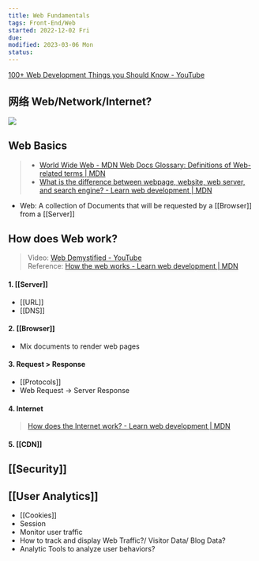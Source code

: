 ```yaml
---
title: Web Fundamentals
tags: Front-End/Web  
started: 2022-12-02 Fri
due: 
modified: 2023-03-06 Mon
status: 
---
```

[100+ Web Development Things you Should Know - YouTube](https://www.youtube.com/watch?v=erEgovG9WBs&list=PL0vfts4VzfNjQOM9VClyL5R0LeuTxlAR3&index=13)
## 网络 Web/Network/Internet?

![](https://p3-juejin.byteimg.com/tos-cn-i-k3u1fbpfcp/eb26dc993bc548d790a76e0ccefdb673~tplv-k3u1fbpfcp-zoom-in-crop-mark:4536:0:0:0.awebp)
## Web Basics
>- [World Wide Web - MDN Web Docs Glossary: Definitions of Web-related terms | MDN](https://developer.mozilla.org/en-US/docs/Glossary/World_Wide_Web)
>- [What is the difference between webpage, website, web server, and search engine? - Learn web development | MDN](https://developer.mozilla.org/en-US/docs/Learn/Common_questions/Pages_sites_servers_and_search_engines)
- Web: A collection of Documents that will be requested by a [[Browser]] from a [[Server]]
## How does Web work?
>Video: [Web Demystified - YouTube](https://www.youtube.com/playlist?list=PLo3w8EB99pqLEopnunz-dOOBJ8t-Wgt2g)  
>Reference: 
>[How the web works - Learn web development | MDN](https://developer.mozilla.org/en-US/docs/Learn/Getting_started_with_the_web/How_the_Web_works)

#### 1. [[Server]] 
- [[URL]]
- [[DNS]]
#### 2. [[Browser]] 
- Mix documents to render web pages
#### 3. Request > Response
- [[Protocols]]
- Web Request -> Server Response
#### 4. Internet
>[How does the Internet work? - Learn web development | MDN](https://developer.mozilla.org/en-US/docs/Learn/Common_questions/How_does_the_Internet_work)
#### 5. [[CDN]]
## [[Security]]
## [[User Analytics]]
- [[Cookies]]
- Session
- Monitor user traffic
- How to track and display Web Traffic?/ Visitor Data/ Blog Data?
- Analytic Tools to analyze user behaviors?





